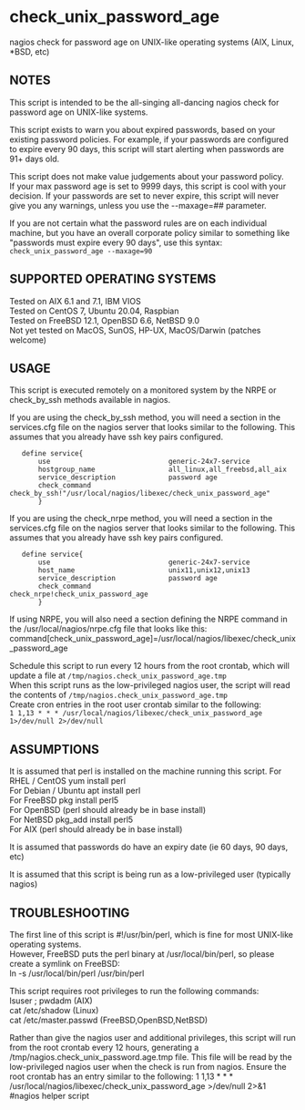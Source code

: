 # check_unix_password_age
nagios check for password age on UNIX-like operating systems (AIX, Linux, *BSD, etc)

 NOTES
 -----
  This script is intended to be the all-singing all-dancing nagios check for password age on UNIX-like systems.

 This script exists to warn you about expired passwords, based on your existing password policies.
 For example, if your passwords are configured to expire every 90 days, 
 this script will start alerting when passwords are 91+ days old.

 This script does not make value judgements about your password policy.  
 If your max password age is set to 9999 days, this script is cool with your decision.
 If your passwords are set to never expire, this script will never give you any warnings, unless you use the --maxage=## parameter.

 If you are not certain what the password rules are on each individual machine, but you have an overall corporate policy similar
 to something like "passwords must expire every 90 days", use this syntax:  
    `check_unix_password_age --maxage=90`

 

 SUPPORTED OPERATING SYSTEMS
 ---------------------------
  Tested on AIX 6.1 and 7.1, IBM VIOS   
  Tested on CentOS 7, Ubuntu 20.04, Raspbian  
  Tested on FreeBSD 12.1, OpenBSD 6.6, NetBSD 9.0  
  Not yet tested on MacOS, SunOS, HP-UX, MacOS/Darwin (patches welcome)  


 USAGE 
 -----
  This script is executed remotely on a monitored system by the NRPE or check_by_ssh
  methods available in nagios.

  If you are using the check_by_ssh method, you will need a section in the services.cfg
  file on the nagios server that looks similar to the following.
  This assumes that you already have ssh key pairs configured.
    
       define service{
           use                             generic-24x7-service
           hostgroup_name                  all_linux,all_freebsd,all_aix
           service_description             password age
           check_command                   check_by_ssh!"/usr/local/nagios/libexec/check_unix_password_age"
           }

  If you are using the check_nrpe method, you will need a section in the services.cfg
  file on the nagios server that looks similar to the following.
  This assumes that you already have ssh key pairs configured.
  
       define service{
           use                             generic-24x7-service
           host_name                       unix11,unix12,unix13
           service_description             password age
           check_command                   check_nrpe!check_unix_password_age 
           }

  If using NRPE, you will also need a section defining the NRPE command in the /usr/local/nagios/nrpe.cfg file that looks like this:  
     command[check_unix_password_age]=/usr/local/nagios/libexec/check_unix_password_age


 Schedule this script to run every 12 hours from the root crontab, which will update a file at `/tmp/nagios.check_unix_password_age.tmp`  
 When this script runs as the low-privileged nagios user, the script will read the contents of `/tmp/nagios.check_unix_password_age.tmp`  
 Create cron entries in the root user crontab similar to the following:  
     `1 1,13 * * * /usr/local/nagios/libexec/check_unix_password_age  1>/dev/null 2>/dev/null`





 ASSUMPTIONS
 -----------
  It is assumed that perl is installed on the machine running this script.
     For RHEL / CentOS     yum install perl  
     For Debian / Ubuntu   apt install perl  
     For FreeBSD           pkg install perl5  
     For OpenBSD           (perl should already be in base install)  
     For NetBSD            pkg_add install perl5  
     For AIX               (perl should already be in base install)  

  It is assumed that passwords do have an expiry date (ie 60 days, 90 days, etc)

  It is assumed that this script is being run as a low-privileged user (typically nagios)







 TROUBLESHOOTING
 ---------------
   The first line of this script is #!/usr/bin/perl, which is fine for most UNIX-like operating systems.  
   However, FreeBSD puts the perl binary at /usr/local/bin/perl, so please create a symlink on FreeBSD:  
      ln -s /usr/local/bin/perl /usr/bin/perl

   This script requires root privileges to run the following commands:  
       lsuser ; pwdadm         (AIX)  
       cat /etc/shadow         (Linux)  
       cat /etc/master.passwd  (FreeBSD,OpenBSD,NetBSD)  

   Rather than give the nagios user and additional privileges, this script will run from the root crontab every 12 hours,
   generating a /tmp/nagios.check_unix_password.age.tmp file.  This file will be read by the low-privileged nagios user
   when the check is run from nagios.
   Ensure the root crontab has an entry similar to the following:
   1 1,13 * * * /usr/local/nagios/libexec/check_unix_password_age >/dev/null 2>&1 #nagios helper script 




